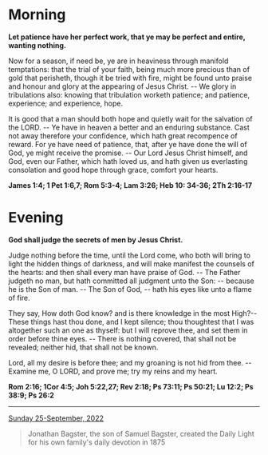 # Morning

**Let patience have her perfect work, that ye may be perfect and entire, wanting nothing.**
 
Now for a season, if need be, ye are in heaviness through manifold temptations: that the trial of your faith, being much more precious than of gold that perisheth, though it be tried with fire, might be found unto praise and honour and glory at the appearing of Jesus Christ. -- We glory in tribulations also: knowing that tribulation worketh patience; and patience, experience; and experience, hope.
 
It is good that a man should both hope and quietly wait for the salvation of the LORD. -- Ye have in heaven a better and an enduring substance. Cast not away therefore your confidence, which hath great recompence of reward. For ye have need of patience, that, after ye have done the will of God, ye might receive the promise. -- Our Lord Jesus Christ himself, and God, even our Father, which hath loved us, and hath given us everlasting consolation and good hope through grace, comfort your hearts.

**James 1:4; 1 Pet 1:6,7; Rom 5:3-4; Lam 3:26; Heb 10: 34-36; 2Th 2:16-17**

# Evening

**God shall judge the secrets of men by Jesus Christ.**
 
Judge nothing before the time, until the Lord come, who both will bring to light the hidden things of darkness, and will make manifest the counsels of the hearts: and then shall every man have praise of God. -- The Father judgeth no man, but hath committed all judgment unto the Son: -- because he is the Son of man. -- The Son of God, -- hath his eyes like unto a flame of fire.
 
They say, How doth God know? and is there knowledge in the most High?--These things hast thou done, and I kept silence; thou thoughtest that I was altogether such an one as thyself: but I will reprove thee, and set them in order before thine eyes. -- There is nothing covered, that shall not be revealed; neither hid, that shall not be known.
 
Lord, all my desire is before thee; and my groaning is not hid from thee. -- Examine me, O LORD, and prove me; try my reins and my heart.

**Rom 2:16; 1Cor 4:5; Joh 5:22,27; Rev 2:18; Ps 73:11; Ps 50:21; Lu 12:2; Ps 38:9; Ps 26:2**

---

[Sunday 25-September, 2022](https://t.me/s/daily_light)

> Jonathan Bagster, the son of Samuel Bagster, created the Daily Light for his own family's daily devotion in 1875

